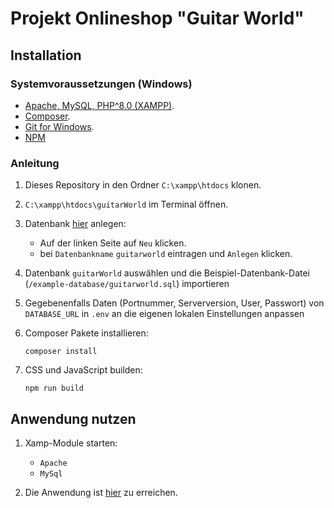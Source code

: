 # Projekt Onlineshop "Guitar World"

## Installation

### Systemvoraussetzungen (Windows)

- [Apache, MySQL, PHP^8.0 (XAMPP)](https://www.apachefriends.org/download.html).
- [Composer](https://getcomposer.org/doc/00-intro.md#installation-windows).
- [Git for Windows](https://git-scm.com/download/win).
- [NPM](https://docs.npmjs.com/downloading-and-installing-node-js-and-npm)

### Anleitung

1. Dieses Repository in den Ordner ``C:\xampp\htdocs`` klonen. 
2. ``C:\xampp\htdocs\guitarWorld`` im Terminal öffnen.
3. Datenbank [hier](http://127.0.0.1/phpmyadmin) anlegen: 
   - Auf der linken Seite auf ``Neu`` klicken.
   - bei ``Datenbankname`` ``guitarworld`` eintragen und ``Anlegen`` klicken.
4. Datenbank ``guitarWorld`` auswählen und die Beispiel-Datenbank-Datei (``/example-database/guitarworld.sql``) importieren
5. Gegebenenfalls Daten (Portnummer, Serverversion, User, Passwort) von ``DATABASE_URL`` in ``.env`` an die eigenen lokalen Einstellungen anpassen

6. Composer Pakete installieren:
   ```shell
   composer install
   ```

7. CSS und JavaScript builden:
    ```shell
    npm run build
    ``` 

## Anwendung nutzen
1. Xamp-Module starten: 
    - ``Apache`` 
    - ``MySql`` 

2. Die Anwendung ist [hier](http://localhost/guitarWorld/public/) zu erreichen.